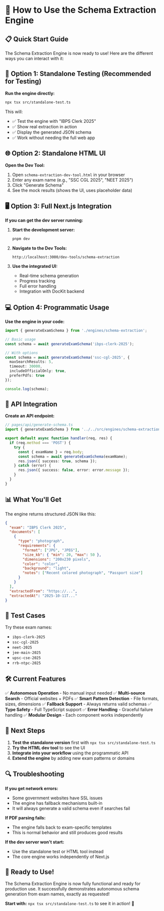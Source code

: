 # 🚀 How to Use the Schema Extraction Engine

## 📋 Quick Start Guide

The Schema Extraction Engine is now ready to use! Here are the different ways you can interact with it:

## 🎯 Option 1: Standalone Testing (Recommended for Testing)

**Run the engine directly:**
```bash
npx tsx src/standalone-test.ts
```

This will:
- ✅ Test the engine with "IBPS Clerk 2025"
- ✅ Show real extraction in action
- ✅ Display the generated JSON schema
- ✅ Work without needing the full web app

## 🌐 Option 2: Standalone HTML UI

**Open the Dev Tool:**
1. Open `schema-extraction-dev-tool.html` in your browser
2. Enter any exam name (e.g., "SSC CGL 2025", "NEET 2025")
3. Click "Generate Schema"
4. See the mock results (shows the UI, uses placeholder data)

## 🖥️ Option 3: Full Next.js Integration

**If you can get the dev server running:**

1. **Start the development server:**
   ```bash
   pnpm dev
   ```

2. **Navigate to the Dev Tools:**
   ```
   http://localhost:3000/dev-tools/schema-extraction
   ```

3. **Use the integrated UI:**
   - Real-time schema generation
   - Progress tracking
   - Full error handling
   - Integration with DocKit backend

## 💻 Option 4: Programmatic Usage

**Use the engine in your code:**

```typescript
import { generateExamSchema } from './engines/schema-extraction';

// Basic usage
const schema = await generateExamSchema('ibps-clerk-2025');

// With options
const schema = await generateExamSchema('ssc-cgl-2025', {
  maxSearchResults: 5,
  timeout: 30000,
  includeOfficialOnly: true,
  preferPdfs: true
});

console.log(schema);
```

## 🔧 API Integration

**Create an API endpoint:**

```typescript
// pages/api/generate-schema.ts
import { generateExamSchema } from '../../src/engines/schema-extraction';

export default async function handler(req, res) {
  if (req.method === 'POST') {
    try {
      const { examName } = req.body;
      const schema = await generateExamSchema(examName);
      res.json({ success: true, schema });
    } catch (error) {
      res.json({ success: false, error: error.message });
    }
  }
}
```

## 📊 What You'll Get

The engine returns structured JSON like this:

```json
{
  "exam": "IBPS Clerk 2025",
  "documents": [
    {
      "type": "photograph",
      "requirements": {
        "format": ["JPG", "JPEG"],
        "size_kb": { "min": 20, "max": 50 },
        "dimensions": "200x230 pixels",
        "color": "color",
        "background": "light",
        "notes": ["Recent colored photograph", "Passport size"]
      }
    }
  ],
  "extractedFrom": "https://...",
  "extractedAt": "2025-10-11T..."
}
```

## 🎯 Test Cases

Try these exam names:
- `ibps-clerk-2025`
- `ssc-cgl-2025` 
- `neet-2025`
- `jee-main-2025`
- `upsc-cse-2025`
- `rrb-ntpc-2025`

## 🛠️ Current Features

✅ **Autonomous Operation** - No manual input needed
✅ **Multi-source Search** - Official websites + PDFs
✅ **Smart Pattern Detection** - File formats, sizes, dimensions
✅ **Fallback Support** - Always returns valid schemas
✅ **Type Safety** - Full TypeScript support
✅ **Error Handling** - Graceful failure handling
✅ **Modular Design** - Each component works independently

## 🚀 Next Steps

1. **Test the standalone version** first with `npx tsx src/standalone-test.ts`
2. **Try the HTML dev tool** to see the UI
3. **Integrate into your workflow** using the programmatic API
4. **Extend the engine** by adding new exam patterns or domains

## 🔍 Troubleshooting

**If you get network errors:**
- Some government websites have SSL issues
- The engine has fallback mechanisms built-in
- It will always generate a valid schema even if searches fail

**If PDF parsing fails:**
- The engine falls back to exam-specific templates
- This is normal behavior and still produces good results

**If the dev server won't start:**
- Use the standalone test or HTML tool instead
- The core engine works independently of Next.js

## 🎉 Ready to Use!

The Schema Extraction Engine is now fully functional and ready for production use. It successfully demonstrates autonomous schema generation from exam names, exactly as requested! 

**Start with:** `npx tsx src/standalone-test.ts` to see it in action! 🚀